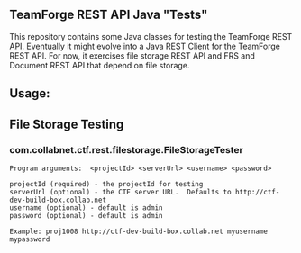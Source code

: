 TeamForge REST API Java "Tests"
--------------------------

This repository contains some Java classes for testing the TeamForge REST API.  Eventually
it might evolve into a Java REST Client for the TeamForge REST API.  For now, it exercises
file storage REST API and FRS and Document REST API that depend on file storage.

Usage:
------

## File Storage Testing ##
### com.collabnet.ctf.rest.filestorage.FileStorageTester ###
    Program arguments:  <projectId> <serverUrl> <username> <password>
    
    projectId (required) - the projectId for testing
    serverUrl (optional) - the CTF server URL.  Defaults to http://ctf-dev-build-box.collab.net
    username (optional) - default is admin
    password (optional) - default is admin
    
    Example: proj1008 http://ctf-dev-build-box.collab.net myusername mypassword
